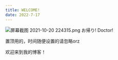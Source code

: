 ```yaml
---
title: WELCOME!
date: 2022-7-17
---
```

![屏幕截图 2021-10-20 224315.png](https://i.loli.net/2021/10/20/FOZi2TpMWQ9JuEf.png)
お帰り! Doctor!

置顶用的，时间随便设置的请忽略orz

欢迎来到我的博客！